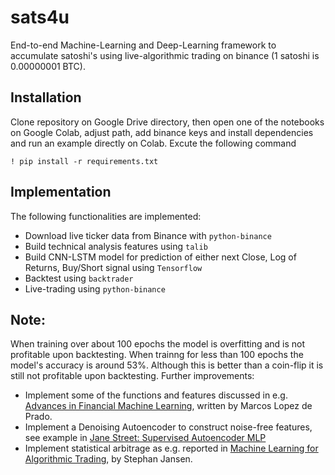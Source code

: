 # sats4u

End-to-end Machine-Learning and Deep-Learning framework to accumulate satoshi's using live-algorithmic trading on binance (1 satoshi is 0.00000001 BTC).

## Installation
Clone repository on Google Drive directory, then open one of the notebooks on Google Colab, adjust path, add binance keys and install dependencies and run an example directly on Colab.
Excute the following command
```
! pip install -r requirements.txt
```

## Implementation
The following functionalities are implemented:
* Download live ticker data from Binance with `python-binance`
* Build technical analysis features using `talib`
* Build CNN-LSTM model for prediction of either next Close, Log of Returns, Buy/Short signal using `Tensorflow`
* Backtest using `backtrader`
* Live-trading using `python-binance`

## Note:
When training over about 100 epochs the model is overfitting and is not profitable upon backtesting.
When trainng for less than 100 epochs the model's accuracy is around 53%. Although this is better than a coin-flip it is still not profitable upon backtesting.
Further improvements:
* Implement some of the functions and features discussed in e.g.
[Advances in Financial Machine Learning](https://www.amazon.co.jp/Advances-Financial-Machine-Learning-English-ebook/dp/B079KLDW21), written by Marcos Lopez de Prado.
* Implement a Denoising Autoencoder to construct noise-free features, see example in [Jane Street: Supervised Autoencoder MLP
](https://www.kaggle.com/code/gogo827jz/jane-street-supervised-autoencoder-mlp/notebook)
* Implement statistical arbitrage as e.g. reported in [Machine Learning for Algorithmic Trading](https://www.amazon.com/Machine-Learning-Algorithmic-Trading-alternative/dp/1839217715?pf_rd_r=GZH2XZ35GB3BET09PCCA&pf_rd_p=c5b6893a-24f2-4a59-9d4b-aff5065c90ec&pd_rd_r=91a679c7-f069-4a6e-bdbb-a2b3f548f0c8&pd_rd_w=2B0Q0&pd_rd_wg=GMY5S&ref_=pd_gw_ci_mcx_mr_hp_d), by Stephan Jansen.

